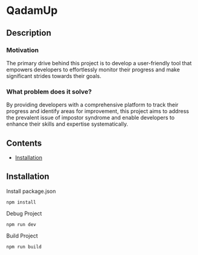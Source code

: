 # QadamUp

## Description

### Motivation

The primary drive behind this project is to develop a user-friendly tool that empowers developers to effortlessly monitor their progress and make significant strides towards their goals.

### What problem does it solve?

By providing developers with a comprehensive platform to track their progress and identify areas for improvement, this project aims to address the prevalent issue of impostor syndrome and enable developers to enhance their skills and expertise systematically.

## Contents

- [Installation](#installation)

## Installation

Install package.json

```
npm install
```

Debug Project

```
npm run dev
```

Build Project

```
npm run build
```
